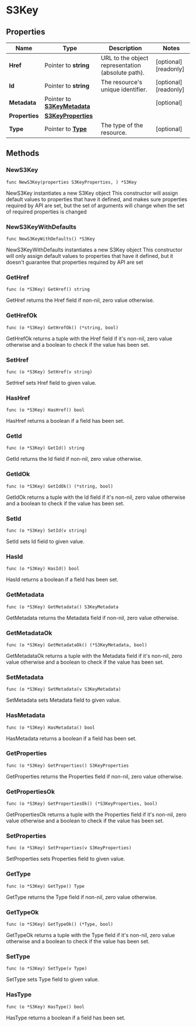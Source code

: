 # S3Key

## Properties

|Name | Type | Description | Notes|
|------------ | ------------- | ------------- | -------------|
|**Href** | Pointer to **string** | URL to the object representation (absolute path). | [optional] [readonly] |
|**Id** | Pointer to **string** | The resource&#39;s unique identifier. | [optional] [readonly] |
|**Metadata** | Pointer to [**S3KeyMetadata**](S3KeyMetadata.md) |  | [optional] |
|**Properties** | [**S3KeyProperties**](S3KeyProperties.md) |  | |
|**Type** | Pointer to [**Type**](Type.md) | The type of the resource. | [optional] |

## Methods

### NewS3Key

`func NewS3Key(properties S3KeyProperties, ) *S3Key`

NewS3Key instantiates a new S3Key object
This constructor will assign default values to properties that have it defined,
and makes sure properties required by API are set, but the set of arguments
will change when the set of required properties is changed

### NewS3KeyWithDefaults

`func NewS3KeyWithDefaults() *S3Key`

NewS3KeyWithDefaults instantiates a new S3Key object
This constructor will only assign default values to properties that have it defined,
but it doesn't guarantee that properties required by API are set

### GetHref

`func (o *S3Key) GetHref() string`

GetHref returns the Href field if non-nil, zero value otherwise.

### GetHrefOk

`func (o *S3Key) GetHrefOk() (*string, bool)`

GetHrefOk returns a tuple with the Href field if it's non-nil, zero value otherwise
and a boolean to check if the value has been set.

### SetHref

`func (o *S3Key) SetHref(v string)`

SetHref sets Href field to given value.

### HasHref

`func (o *S3Key) HasHref() bool`

HasHref returns a boolean if a field has been set.

### GetId

`func (o *S3Key) GetId() string`

GetId returns the Id field if non-nil, zero value otherwise.

### GetIdOk

`func (o *S3Key) GetIdOk() (*string, bool)`

GetIdOk returns a tuple with the Id field if it's non-nil, zero value otherwise
and a boolean to check if the value has been set.

### SetId

`func (o *S3Key) SetId(v string)`

SetId sets Id field to given value.

### HasId

`func (o *S3Key) HasId() bool`

HasId returns a boolean if a field has been set.

### GetMetadata

`func (o *S3Key) GetMetadata() S3KeyMetadata`

GetMetadata returns the Metadata field if non-nil, zero value otherwise.

### GetMetadataOk

`func (o *S3Key) GetMetadataOk() (*S3KeyMetadata, bool)`

GetMetadataOk returns a tuple with the Metadata field if it's non-nil, zero value otherwise
and a boolean to check if the value has been set.

### SetMetadata

`func (o *S3Key) SetMetadata(v S3KeyMetadata)`

SetMetadata sets Metadata field to given value.

### HasMetadata

`func (o *S3Key) HasMetadata() bool`

HasMetadata returns a boolean if a field has been set.

### GetProperties

`func (o *S3Key) GetProperties() S3KeyProperties`

GetProperties returns the Properties field if non-nil, zero value otherwise.

### GetPropertiesOk

`func (o *S3Key) GetPropertiesOk() (*S3KeyProperties, bool)`

GetPropertiesOk returns a tuple with the Properties field if it's non-nil, zero value otherwise
and a boolean to check if the value has been set.

### SetProperties

`func (o *S3Key) SetProperties(v S3KeyProperties)`

SetProperties sets Properties field to given value.


### GetType

`func (o *S3Key) GetType() Type`

GetType returns the Type field if non-nil, zero value otherwise.

### GetTypeOk

`func (o *S3Key) GetTypeOk() (*Type, bool)`

GetTypeOk returns a tuple with the Type field if it's non-nil, zero value otherwise
and a boolean to check if the value has been set.

### SetType

`func (o *S3Key) SetType(v Type)`

SetType sets Type field to given value.

### HasType

`func (o *S3Key) HasType() bool`

HasType returns a boolean if a field has been set.



